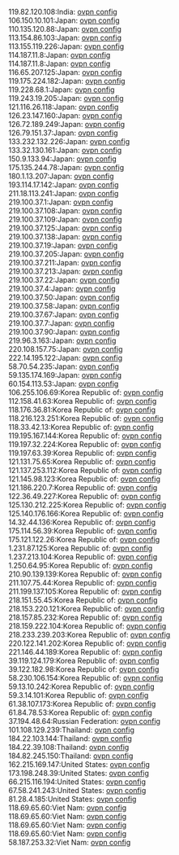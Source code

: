 119.82.120.108:India: [ovpn config](vpn/119_82_120_108.ovpn)  
106.150.10.101:Japan: [ovpn config](vpn/106_150_10_101.ovpn)  
110.135.120.88:Japan: [ovpn config](vpn/110_135_120_88.ovpn)  
113.154.86.103:Japan: [ovpn config](vpn/113_154_86_103.ovpn)  
113.155.119.226:Japan: [ovpn config](vpn/113_155_119_226.ovpn)  
114.187.11.8:Japan: [ovpn config](vpn/114_187_11_8.ovpn)  
114.187.11.8:Japan: [ovpn config](vpn/114_187_11_8.ovpn)  
116.65.207.125:Japan: [ovpn config](vpn/116_65_207_125.ovpn)  
119.175.224.182:Japan: [ovpn config](vpn/119_175_224_182.ovpn)  
119.228.68.1:Japan: [ovpn config](vpn/119_228_68_1.ovpn)  
119.243.19.205:Japan: [ovpn config](vpn/119_243_19_205.ovpn)  
121.116.26.118:Japan: [ovpn config](vpn/121_116_26_118.ovpn)  
126.23.147.160:Japan: [ovpn config](vpn/126_23_147_160.ovpn)  
126.72.189.249:Japan: [ovpn config](vpn/126_72_189_249.ovpn)  
126.79.151.37:Japan: [ovpn config](vpn/126_79_151_37.ovpn)  
133.232.132.226:Japan: [ovpn config](vpn/133_232_132_226.ovpn)  
133.32.130.161:Japan: [ovpn config](vpn/133_32_130_161.ovpn)  
150.9.133.94:Japan: [ovpn config](vpn/150_9_133_94.ovpn)  
175.135.244.78:Japan: [ovpn config](vpn/175_135_244_78.ovpn)  
180.1.13.207:Japan: [ovpn config](vpn/180_1_13_207.ovpn)  
193.114.17.142:Japan: [ovpn config](vpn/193_114_17_142.ovpn)  
211.18.113.241:Japan: [ovpn config](vpn/211_18_113_241.ovpn)  
219.100.37.1:Japan: [ovpn config](vpn/219_100_37_1.ovpn)  
219.100.37.108:Japan: [ovpn config](vpn/219_100_37_108.ovpn)  
219.100.37.109:Japan: [ovpn config](vpn/219_100_37_109.ovpn)  
219.100.37.125:Japan: [ovpn config](vpn/219_100_37_125.ovpn)  
219.100.37.138:Japan: [ovpn config](vpn/219_100_37_138.ovpn)  
219.100.37.19:Japan: [ovpn config](vpn/219_100_37_19.ovpn)  
219.100.37.205:Japan: [ovpn config](vpn/219_100_37_205.ovpn)  
219.100.37.211:Japan: [ovpn config](vpn/219_100_37_211.ovpn)  
219.100.37.213:Japan: [ovpn config](vpn/219_100_37_213.ovpn)  
219.100.37.22:Japan: [ovpn config](vpn/219_100_37_22.ovpn)  
219.100.37.4:Japan: [ovpn config](vpn/219_100_37_4.ovpn)  
219.100.37.50:Japan: [ovpn config](vpn/219_100_37_50.ovpn)  
219.100.37.58:Japan: [ovpn config](vpn/219_100_37_58.ovpn)  
219.100.37.67:Japan: [ovpn config](vpn/219_100_37_67.ovpn)  
219.100.37.7:Japan: [ovpn config](vpn/219_100_37_7.ovpn)  
219.100.37.90:Japan: [ovpn config](vpn/219_100_37_90.ovpn)  
219.96.3.163:Japan: [ovpn config](vpn/219_96_3_163.ovpn)  
220.108.157.75:Japan: [ovpn config](vpn/220_108_157_75.ovpn)  
222.14.195.122:Japan: [ovpn config](vpn/222_14_195_122.ovpn)  
58.70.54.235:Japan: [ovpn config](vpn/58_70_54_235.ovpn)  
59.135.174.169:Japan: [ovpn config](vpn/59_135_174_169.ovpn)  
60.154.113.53:Japan: [ovpn config](vpn/60_154_113_53.ovpn)  
106.255.106.69:Korea Republic of: [ovpn config](vpn/106_255_106_69.ovpn)  
112.158.41.63:Korea Republic of: [ovpn config](vpn/112_158_41_63.ovpn)  
118.176.36.81:Korea Republic of: [ovpn config](vpn/118_176_36_81.ovpn)  
118.216.123.251:Korea Republic of: [ovpn config](vpn/118_216_123_251.ovpn)  
118.33.42.13:Korea Republic of: [ovpn config](vpn/118_33_42_13.ovpn)  
119.195.167.144:Korea Republic of: [ovpn config](vpn/119_195_167_144.ovpn)  
119.197.32.224:Korea Republic of: [ovpn config](vpn/119_197_32_224.ovpn)  
119.197.63.39:Korea Republic of: [ovpn config](vpn/119_197_63_39.ovpn)  
121.131.75.65:Korea Republic of: [ovpn config](vpn/121_131_75_65.ovpn)  
121.137.253.112:Korea Republic of: [ovpn config](vpn/121_137_253_112.ovpn)  
121.145.98.123:Korea Republic of: [ovpn config](vpn/121_145_98_123.ovpn)  
121.186.220.7:Korea Republic of: [ovpn config](vpn/121_186_220_7.ovpn)  
122.36.49.227:Korea Republic of: [ovpn config](vpn/122_36_49_227.ovpn)  
125.130.212.225:Korea Republic of: [ovpn config](vpn/125_130_212_225.ovpn)  
125.140.176.166:Korea Republic of: [ovpn config](vpn/125_140_176_166.ovpn)  
14.32.44.136:Korea Republic of: [ovpn config](vpn/14_32_44_136.ovpn)  
175.114.56.39:Korea Republic of: [ovpn config](vpn/175_114_56_39.ovpn)  
175.121.122.26:Korea Republic of: [ovpn config](vpn/175_121_122_26.ovpn)  
1.231.87.125:Korea Republic of: [ovpn config](vpn/1_231_87_125.ovpn)  
1.237.213.104:Korea Republic of: [ovpn config](vpn/1_237_213_104.ovpn)  
1.250.64.95:Korea Republic of: [ovpn config](vpn/1_250_64_95.ovpn)  
210.90.139.139:Korea Republic of: [ovpn config](vpn/210_90_139_139.ovpn)  
211.107.75.44:Korea Republic of: [ovpn config](vpn/211_107_75_44.ovpn)  
211.199.137.105:Korea Republic of: [ovpn config](vpn/211_199_137_105.ovpn)  
218.151.55.45:Korea Republic of: [ovpn config](vpn/218_151_55_45.ovpn)  
218.153.220.121:Korea Republic of: [ovpn config](vpn/218_153_220_121.ovpn)  
218.157.85.232:Korea Republic of: [ovpn config](vpn/218_157_85_232.ovpn)  
218.159.222.104:Korea Republic of: [ovpn config](vpn/218_159_222_104.ovpn)  
218.233.239.203:Korea Republic of: [ovpn config](vpn/218_233_239_203.ovpn)  
220.122.141.202:Korea Republic of: [ovpn config](vpn/220_122_141_202.ovpn)  
221.146.44.189:Korea Republic of: [ovpn config](vpn/221_146_44_189.ovpn)  
39.119.124.179:Korea Republic of: [ovpn config](vpn/39_119_124_179.ovpn)  
39.122.182.98:Korea Republic of: [ovpn config](vpn/39_122_182_98.ovpn)  
58.230.106.154:Korea Republic of: [ovpn config](vpn/58_230_106_154.ovpn)  
59.13.10.242:Korea Republic of: [ovpn config](vpn/59_13_10_242.ovpn)  
59.3.14.101:Korea Republic of: [ovpn config](vpn/59_3_14_101.ovpn)  
61.38.107.173:Korea Republic of: [ovpn config](vpn/61_38_107_173.ovpn)  
61.84.78.53:Korea Republic of: [ovpn config](vpn/61_84_78_53.ovpn)  
37.194.48.64:Russian Federation: [ovpn config](vpn/37_194_48_64.ovpn)  
101.108.129.239:Thailand: [ovpn config](vpn/101_108_129_239.ovpn)  
184.22.103.144:Thailand: [ovpn config](vpn/184_22_103_144.ovpn)  
184.22.39.108:Thailand: [ovpn config](vpn/184_22_39_108.ovpn)  
184.82.245.150:Thailand: [ovpn config](vpn/184_82_245_150.ovpn)  
162.215.169.147:United States: [ovpn config](vpn/162_215_169_147.ovpn)  
173.198.248.39:United States: [ovpn config](vpn/173_198_248_39.ovpn)  
66.215.116.194:United States: [ovpn config](vpn/66_215_116_194.ovpn)  
67.58.241.243:United States: [ovpn config](vpn/67_58_241_243.ovpn)  
81.28.4.185:United States: [ovpn config](vpn/81_28_4_185.ovpn)  
118.69.65.60:Viet Nam: [ovpn config](vpn/118_69_65_60.ovpn)  
118.69.65.60:Viet Nam: [ovpn config](vpn/118_69_65_60.ovpn)  
118.69.65.60:Viet Nam: [ovpn config](vpn/118_69_65_60.ovpn)  
118.69.65.60:Viet Nam: [ovpn config](vpn/118_69_65_60.ovpn)  
58.187.253.32:Viet Nam: [ovpn config](vpn/58_187_253_32.ovpn)  
